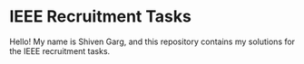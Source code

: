 # IEEE Recruitment Tasks
Hello!
My name is Shiven Garg, and this repository contains my solutions for the IEEE recruitment tasks.
